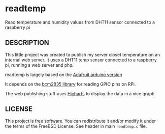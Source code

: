 # readtemp

Read temperature and humidity values from DHT11 sensor connected to a raspberry pi

## DESCRIPTION

This little project was created to publish my server closet temperature on an
internal web server. It uses a DHT11 temp sensor connected to a raspberry pi,
running a web server and php.

readtemp is largely based on the [Adafruit arduino version](https://github.com/adafruit/Adafruit-Raspberry-Pi-Python-Code)

It depends on the [bcm2835 library](http://www.airspayce.com/mikem/bcm2835/index.html) for reading GPIO pins on RPi.

The web publishing stuff uses [Hicharts](https://www.highcharts.com/) to display the data in a nice graph.

## LICENSE

This project is free software. You can redistribute it and/or modify it under the
terms of the FreeBSD License. See header in main `readtemp.c` file.



